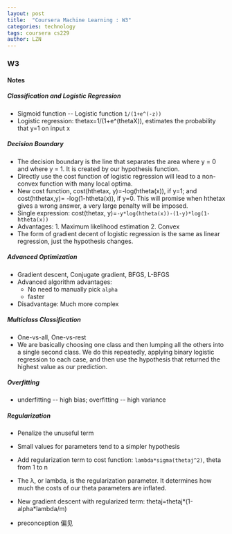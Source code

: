 ```yaml
---
layout: post
title:  "Coursera Machine Learning : W3"
categories: technology
tags: coursera cs229 
author: LZN
---
```


### W3

#### Notes

##### Classification and Logistic Regression
* Sigmoid function -- Logistic function `1/(1+e^(-z))`
* Logistic regression: thetax=1/(1+e^(thetaX)), estimates the probability that y=1 on input x

##### Decision Boundary
* The decision boundary is the line that separates the area where y = 0 and where y = 1. It is created by our hypothesis function.
* Directly use the cost function of logistic regression will lead to a non-convex function with many local optima.
* New cost function, cost(hthetax, y)=-log(htheta(x)), if y=1; and cost(hthetax,y)= -log(1-htheta(x)), if y=0. This will promise when hthetax gives a wrong answer, a very large penalty will be imposed.
* Single expression: cost(thetax, y)=`-y*log(htheta(x))-(1-y)*log(1-htheta(x))`
* Advantages: 1. Maximum likelihood estimation 2. Convex
* The form of gradient decent of logistic regression is the same as linear regression, just the hypothesis changes.

##### Advanced Optimization 
* Gradient descent, Conjugate gradient, BFGS, L-BFGS
* Advanced algorithm advantages:
    * No need to manually pick `alpha`
    * faster
* Disadvantage: Much more complex

##### Multiclass Classification
* One-vs-all, One-vs-rest
* We are basically choosing one class and then lumping all the others into a single second class. We do this repeatedly, applying binary logistic regression to each case, and then use the hypothesis that returned the highest value as our prediction.

##### Overfitting
* underfitting -- high bias; overfitting -- high variance

##### Regularization
* Penalize the unuseful term
* Small values for parameters tend to a simpler hypothesis
* Add regularization term to cost function: `lambda*sigma(thetaj^2)`, theta from 1 to n
* The λ, or lambda, is the regularization parameter. It determines how much the costs of our theta parameters are inflated. 
* New gradient descent with regularized term: thetaj=thetaj*(1-alpha*lambda/m)

* preconception 偏见
